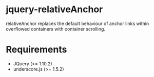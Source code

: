 jquery-relativeAnchor
=====================

relativeAnchor replaces the default behaviour of anchor links within overflowed containers with container scrolling.

Requirements
============

 * JQuery (>= 1.10.2)
 * underscore.js (>= 1.5.2)
